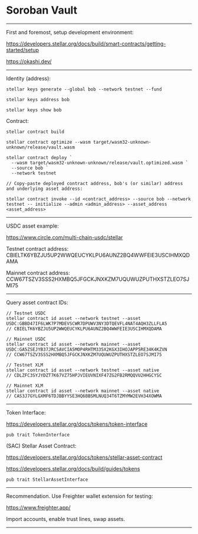 # Soroban Vault

---

First and foremost, setup development environment:

https://developers.stellar.org/docs/build/smart-contracts/getting-started/setup

https://okashi.dev/

---

Identity (address):

```
stellar keys generate --global bob --network testnet --fund

stellar keys address bob

stellar keys show bob
```

Contract:

```
stellar contract build

stellar contract optimize --wasm target/wasm32-unknown-unknown/release/vault.wasm

stellar contract deploy `
  --wasm target/wasm32-unknown-unknown/release/vault.optimized.wasm `
  --source bob `
  --network testnet

// Copy-paste deployed contract address, bob's (or similar) address and underlying asset address:

stellar contract invoke --id <contract_address> --source bob --network testnet -- initialize --admin <admin_address> --asset_address <asset_address>
```

---

USDC asset example:

https://www.circle.com/multi-chain-usdc/stellar

Testnet contract address: CBIELTK6YBZJU5UP2WWQEUCYKLPU6AUNZ2BQ4WWFEIE3USCIHMXQDAMA

Mainnet contract address: CCW67TSZV3SSS2HXMBQ5JFGCKJNXKZM7UQUWUZPUTHXSTZLEO7SJMI75

---

Query asset contract IDs:

```
// Testnet USDC
stellar contract id asset --network testnet --asset USDC:GBBD47IF6LWK7P7MDEVSCWR7DPUWV3NY3DTQEVFL4NAT4AQH3ZLLFLA5
// CBIELTK6YBZJU5UP2WWQEUCYKLPU6AUNZ2BQ4WWFEIE3USCIHMXQDAMA

// Mainnet USDC
stellar contract id asset --network mainnet --asset USDC:GA5ZSEJYB37JRC5AVCIA5MOP4RHTM335X2KGX3IHOJAPP5RE34K4KZVN
// CCW67TSZV3SSS2HXMBQ5JFGCKJNXKZM7UQUWUZPUTHXSTZLEO7SJMI75

// Testnet XLM
stellar contract id asset --network testnet --asset native
// CDLZFC3SYJYDZT7K67VZ75HPJVIEUVNIXF47ZG2FB2RMQQVU2HHGCYSC

// Mainnet XLM
stellar contract id asset --network mainnet --asset native
// CAS3J7GYLGXMF6TDJBBYYSE3HQ6BBSMLNUQ34T6TZMYMW2EVH34XOWMA
```

---

Token Interface:

https://developers.stellar.org/docs/tokens/token-interface

```
pub trait TokenInterface
```

(SAC) Stellar Asset Contract:

https://developers.stellar.org/docs/tokens/stellar-asset-contract

https://developers.stellar.org/docs/build/guides/tokens

```
pub trait StellarAssetInterface
```

---

Recommendation. Use Freighter wallet extension for testing:

https://www.freighter.app/

Import accounts, enable trust lines, swap assets.

---
